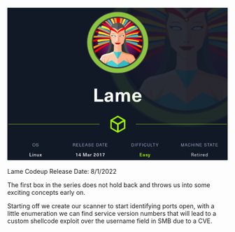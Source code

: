 
<center>
  
  ![name-of-you-image](https://github.com/ChaoticHackingNetwork/HTB-Re-Coded/blob/main/Codeups/Lame/lame.png?raw=true)
  

</center>

Lame Codeup Release Date: 8/1/2022

The first box in the series does not hold back and throws us into some exciting concepts early on. 

Starting off we create our scanner to start identifying ports open, with a little enumeration we can find service version numbers that will lead to a custom shellcode exploit over the username field in SMB due to a CVE. 
